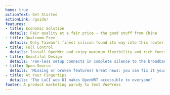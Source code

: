```yaml
---
home: true
actionText: Get Started
actionLink: /guide/
features:
- title: Economic Solution 
  details: Fair quality at a fair price - the good stuff from China
- title: Qualcomm-Free 
  details: Only Taiwan's finest silicon found its way into this router
- title: Full Control
  details: Install OpenWrt and enjoy maximum flexibility and rich functionality 
- title: Beautiful Design
  details: 'Fan-less setup connects in complete silence to the broadband internet'
- title: Open-Source 
  details: 'Missing or broken features? Great news: you can fix it yourself!'
- title: At Your Fingertips 
  details: 'The LuCI web UI makes OpenWRT accessible to everyone'
footer: A product marketing parody to test VuePress 
---
```

